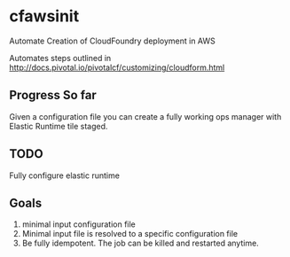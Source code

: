 # cfawsinit
Automate Creation of CloudFoundry deployment in AWS

Automates steps outlined in 
http://docs.pivotal.io/pivotalcf/customizing/cloudform.html

## Progress So far
Given a configuration file you can create a fully working ops manager
with Elastic Runtime tile staged.

## TODO
Fully configure elastic runtime

## Goals
1. minimal input configuration file
2. Minimal input file is resolved to a specific configuration file
3. Be fully idempotent. The job can be killed and restarted anytime.
